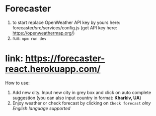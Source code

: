 # Forecaster
1. to start replace OpenWeather API key by yours here: forecaster/src/services/config.js
(get API key here: https://openweathermap.org/)
2. run: `npm run dev` 

# link: https://forecaster-react.herokuapp.com/

How to use:
1. Add new city.
Input new city in grey box and click on auto complete suggestion (you can also input country in format: **Kharkiv, UA**)
2. Enjoy weather or check forecast by clicking on `Check forecast`
_olny English language supported_
  
